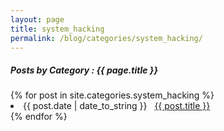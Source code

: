 ```yaml
---
layout: page
title: system_hacking
permalink: /blog/categories/system_hacking/
---
```


<h5> Posts by Category : {{ page.title }} </h5>

<div class="card">
{% for post in site.categories.system_hacking %}
 <li class="category-posts"><span>{{ post.date | date_to_string }}</span> &nbsp; <a href="{{ post.url }}">{{ post.title }}</a></li>
{% endfor %}
</div>